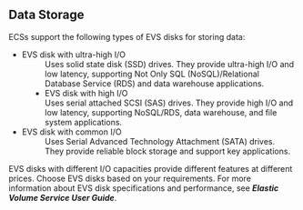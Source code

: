 ## Data Storage

ECSs support the following types of EVS disks for storing data:


<ul>
<li>EVS disk with ultra-high I/O</li>
<dd>Uses solid state disk (SSD) drives. They provide ultra-high I/O and low latency, supporting Not Only SQL (NoSQL)/Relational Database Service (RDS) and data warehouse applications.<dd>
<li>EVS disk with high I/O</li>
<dd>Uses serial attached SCSI (SAS) drives. They provide high I/O and low latency, supporting NoSQL/RDS, data warehouse, and file system applications.</dd>
<li>EVS disk with common I/O</li>
<dd>Uses Serial Advanced Technology Attachment (SATA) drives. They provide reliable block storage and support key applications.</dd></ul>

EVS disks with different I/O capacities provide different features at different
prices. Choose EVS disks based on your requirements. For more information about
EVS disk specifications and performance, see ***Elastic Volume Service User
Guide***.
